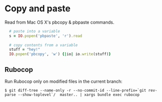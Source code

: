 # Copy and paste

Read from Mac OS X's pbcopy & pbpaste commands.
 
```ruby
  # paste into a variable
  s = IO.popen('pbpaste', 'r').read
  
  # copy contents from a variable
  stuff = "hey!"
  IO.popen('pbcopy', 'w') {|io| io.write(stuff)}
```

## Rubocop

Run Rubocop only on modified files in the current branch:
```
$ git diff-tree --name-only -r --no-commit-id --line-prefix=`git rev-parse --show-toplevel`/  master.. | xargs bundle exec rubocop 
```
